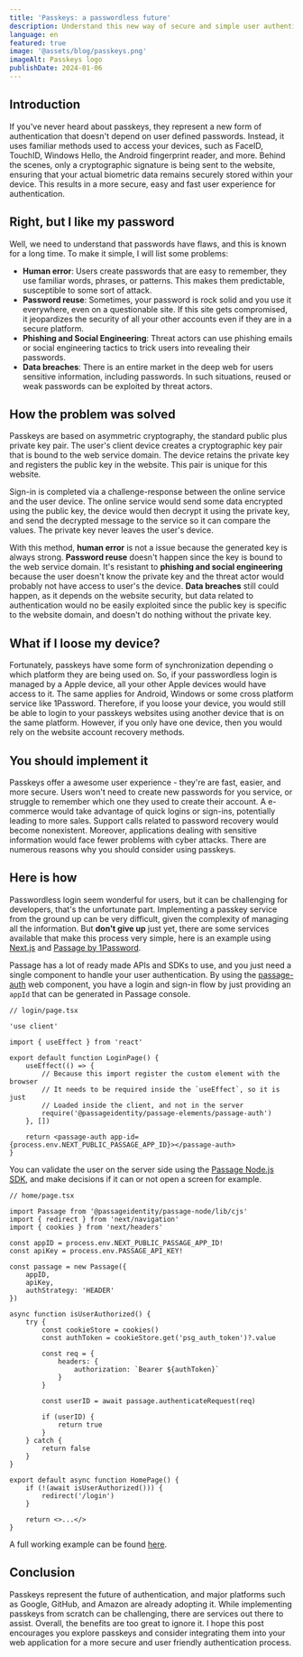 ```yaml
---
title: 'Passkeys: a passwordless future'
description: Understand this new way of secure and simple user authentication
language: en
featured: true
image: '@assets/blog/passkeys.png'
imageAlt: Passkeys logo
publishDate: 2024-01-06
---
```


## Introduction

If you've never heard about passkeys, they represent a new form of authentication that doesn't depend on user defined passwords. Instead, it uses familiar methods used to access your devices, such as FaceID, TouchID, Windows Hello, the Android fingerprint reader, and more. Behind the scenes, only a cryptographic signature is being sent to the website, ensuring that your actual biometric data remains securely stored within your device. This results in a more secure, easy and fast user experience for authentication.

## Right, but I like my password

Well, we need to understand that passwords have flaws, and this is known for a long time. To make it simple, I will list some problems:

- **Human error**: Users create passwords that are easy to remember, they use familiar words, phrases, or patterns. This makes them predictable, susceptible to some sort of attack.
- **Password reuse**: Sometimes, your password is rock solid and you use it everywhere, even on a questionable site. If this site gets compromised, it jeopardizes the security of all your other accounts even if they are in a secure platform.
- **Phishing and Social Engineering**: Threat actors can use phishing emails or social engineering tactics to trick users into revealing their passwords.
- **Data breaches**: There is an entire market in the deep web for users sensitive information, including passwords. In such situations, reused or weak passwords can be exploited by threat actors.

## How the problem was solved

Passkeys are based on asymmetric cryptography, the standard public plus private key pair. The user's client device creates a cryptographic key pair that is bound to the web service domain. The device retains the private key and registers the public key in the website. This pair is unique for this website.

Sign-in is completed via a challenge-response between the online service and the user device. The online service would send some data encrypted using the public key, the device would then decrypt it using the private key, and send the decrypted message to the service so it can compare the values. The private key never leaves the user's device.

With this method, **human error** is not a issue because the generated key is always strong. **Password reuse** doesn't happen since the key is bound to the web service domain. It's resistant to **phishing and social engineering** because the user doesn't know the private key and the threat actor would probably not have access to user's the device. **Data breaches** still could happen, as it depends on the website security, but data related to authentication would no be easily exploited since the public key is specific to the website domain, and doesn't do nothing without the private key.

## What if I loose my device?

Fortunately, passkeys have some form of synchronization depending o which platform they are being used on. So, if your passwordless login is managed by a Apple device, all your other Apple devices would have access to it. The same applies for Android, Windows or some cross platform service like 1Password. Therefore, if you loose your device, you would still be able to login to your passkeys websites using another device that is on the same platform. However, if you only have one device, then you would rely on the website account recovery methods.

## You should implement it

Passkeys offer a awesome user experience - they're are fast, easier, and more secure. Users won't need to create new passwords for you service, or struggle to remember which one they used to create their account. A e-commerce would take advantage of quick logins or sign-ins, potentially leading to more sales. Support calls related to password recovery would become nonexistent. Moreover, applications dealing with sensitive information would face fewer problems with cyber attacks. There are numerous reasons why you should consider using passkeys.

## Here is how

Passwordless login seem wonderful for users, but it can be challenging for developers, that's the unfortunate part. Implementing a passkey service from the ground up can be very difficult, given the complexity of managing all the information. But **don't give up** just yet, there are some services available that make this process very simple, here is an example using [Next.js](https://nextjs.org) and [Passage by 1Password](https://passage.1password.com).

Passage has a lot of ready made APIs and SDKs to use, and you just need a single component to handle your user authentication. By using the [passage-auth](https://docs.passage.id/embedded-login/passage-element/less-than-passage-auth-greater-than) web component, you have a login and sign-in flow by just providing an `appId` that can be generated in Passage console.

```tsx
// login/page.tsx

'use client'

import { useEffect } from 'react'

export default function LoginPage() {
	useEffect(() => {
		// Because this import register the custom element with the browser
		// It needs to be required inside the `useEffect`, so it is just
		// Loaded inside the client, and not in the server
		require('@passageidentity/passage-elements/passage-auth')
	}, [])

	return <passage-auth app-id={process.env.NEXT_PUBLIC_PASSAGE_APP_ID}></passage-auth>
}
```

You can validate the user on the server side using the [Passage Node.js SDK](https://www.npmjs.com/package/@passageidentity/passage-node), and make decisions if it can or not open a screen for example.

```tsx
// home/page.tsx

import Passage from '@passageidentity/passage-node/lib/cjs'
import { redirect } from 'next/navigation'
import { cookies } from 'next/headers'

const appID = process.env.NEXT_PUBLIC_PASSAGE_APP_ID!
const apiKey = process.env.PASSAGE_API_KEY!

const passage = new Passage({
	appID,
	apiKey,
	authStrategy: 'HEADER'
})

async function isUserAuthorized() {
	try {
		const cookieStore = cookies()
		const authToken = cookieStore.get('psg_auth_token')?.value

		const req = {
			headers: {
				authorization: `Bearer ${authToken}`
			}
		}

		const userID = await passage.authenticateRequest(req)

		if (userID) {
			return true
		}
	} catch {
		return false
	}
}

export default async function HomePage() {
	if (!(await isUserAuthorized())) {
		redirect('/login')
	}

	return <>...</>
}
```

A full working example can be found [here](https://github.com/tboerc/next-passkeys).

## Conclusion

Passkeys represent the future of authentication, and major platforms such as Google, GitHub, and Amazon are already adopting it. While implementing passkeys from scratch can be challenging, there are services out there to assist. Overall, the benefits are too great to ignore it. I hope this post encourages you explore passkeys and consider integrating them into your web application for a more secure and user friendly authentication process.

